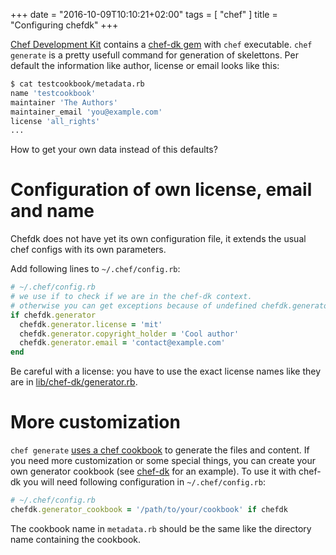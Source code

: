 +++
date = "2016-10-09T10:10:21+02:00"
tags = [ "chef" ]
title = "Configuring chefdk"
+++

[Chef Development Kit] contains a [chef-dk gem] with `chef` executable.
`chef generate` is a pretty usefull command for generation of skelettons.
Per default the information like author, license or email looks like this:

```bash
$ cat testcookbook/metadata.rb
name 'testcookbook'
maintainer 'The Authors'
maintainer_email 'you@example.com'
license 'all_rights'
...
```

How to get your own data instead of this defaults?

<!--more-->

# Configuration of own license, email and name

Chefdk does not have yet its own configuration file, it extends the usual chef configs with its own parameters.

Add following lines to `~/.chef/config.rb`:

```ruby
# ~/.chef/config.rb
# we use if to check if we are in the chef-dk context.
# otherwise you can get exceptions because of undefined chefdk.generator (e.g. in knife)
if chefdk.generator
  chefdk.generator.license = 'mit'
  chefdk.generator.copyright_holder = 'Cool author'
  chefdk.generator.email = 'contact@example.com'
end
```

Be careful with a license: you have to use the exact license names like they are in [lib/chef-dk/generator.rb].

# More customization

`chef generate` [uses a chef cookbook] to generate the files and content.
If you need more customization or some special things, you can create your own generator cookbook (see [chef-dk][uses a chef cookbook] for an example).
To use it with chef-dk you will need following configuration in `~/.chef/config.rb`:

```ruby
# ~/.chef/config.rb
chefdk.generator_cookbook = '/path/to/your/cookbook' if chefdk
```

The cookbook name in `metadata.rb` should be the same like the directory name containing the cookbook.

[Chef Development Kit]: https://downloads.chef.io/chef-dk/
[chef-dk gem]: https://github.com/chef/chef-dk
[lib/chef-dk/generator.rb]: https://github.com/chef/chef-dk/blob/627ff580d26c7452285de3d6c4f0692a762953f0/lib/chef-dk/generator.rb#L74-L152
[uses a chef cookbook]: https://github.com/chef/chef-dk/tree/627ff580d26c7452285de3d6c4f0692a762953f0/lib/chef-dk/skeletons/code_generator
